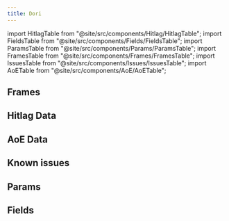 ```yaml
---
title: Dori
---
```


import HitlagTable from "@site/src/components/Hitlag/HitlagTable";
import FieldsTable from "@site/src/components/Fields/FieldsTable";
import ParamsTable from "@site/src/components/Params/ParamsTable";
import FramesTable from "@site/src/components/Frames/FramesTable";
import IssuesTable from "@site/src/components/Issues/IssuesTable";
import AoETable from "@site/src/components/AoE/AoETable";

## Frames

<FramesTable character="dori" />

## Hitlag Data

<HitlagTable character="dori" />

## AoE Data

<AoETable character="dori" />

## Known issues

<IssuesTable character="dori" />

## Params

<ParamsTable character="dori" />

## Fields

<FieldsTable character="dori" />
